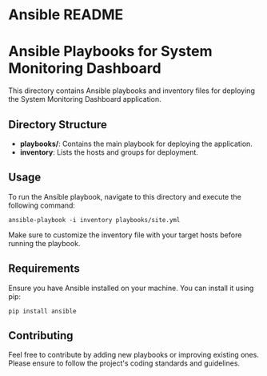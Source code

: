 # Ansible README

# Ansible Playbooks for System Monitoring Dashboard

This directory contains Ansible playbooks and inventory files for deploying the System Monitoring Dashboard application. 

## Directory Structure

- **playbooks/**: Contains the main playbook for deploying the application.
- **inventory**: Lists the hosts and groups for deployment.

## Usage

To run the Ansible playbook, navigate to this directory and execute the following command:

```
ansible-playbook -i inventory playbooks/site.yml
```

Make sure to customize the inventory file with your target hosts before running the playbook.

## Requirements

Ensure you have Ansible installed on your machine. You can install it using pip:

```
pip install ansible
```

## Contributing

Feel free to contribute by adding new playbooks or improving existing ones. Please ensure to follow the project's coding standards and guidelines.